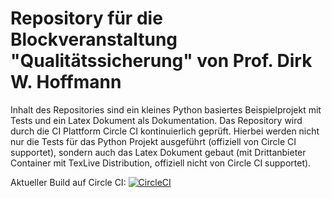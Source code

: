 # Repository für die Blockveranstaltung "Qualitätssicherung" von Prof. Dirk W. Hoffmann

Inhalt des Repositories sind ein kleines Python basiertes Beispielprojekt mit Tests und ein Latex Dokument als Dokumentation. Das Repository wird durch die CI Plattform Circle CI kontinuierlich geprüft. Hierbei werden nicht nur die Tests für das Python Projekt ausgeführt (offiziell von Circle CI supportet), sondern auch das Latex Dokument gebaut (mit Drittanbieter Container mit TexLive Distribution, offiziell nicht von Circle CI supportet).

Aktueller Build auf Circle CI:
[![CircleCI](https://circleci.com/gh/SystemOfAProg/qualitaetssicherung/tree/master.svg?style=svg)](https://circleci.com/gh/SystemOfAProg/qualitaetssicherung/tree/master)
